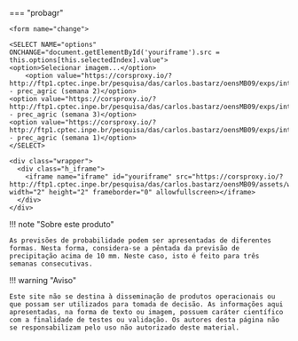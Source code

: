 

=== "probagr"

    <form name="change">
    
    <SELECT NAME="options" ONCHANGE="document.getElementById('youriframe').src = this.options[this.selectedIndex].value">
    <option>Selecionar imagem...</option>
        <option value="https://corsproxy.io/?http://ftp1.cptec.inpe.br/pesquisa/das/carlos.bastarz/oensMB09/exps/intel_egeon_m128p_p64p/prod/probagr/2020120300/prec_agric_large10.png">probagr - prec_agric (semana 2)</option>
    <option value="https://corsproxy.io/?http://ftp1.cptec.inpe.br/pesquisa/das/carlos.bastarz/oensMB09/exps/intel_egeon_m128p_p64p/prod/probagr/2020120300/prec_agric_large15.png">probagr - prec_agric (semana 3)</option>
    <option value="https://corsproxy.io/?http://ftp1.cptec.inpe.br/pesquisa/das/carlos.bastarz/oensMB09/exps/intel_egeon_m128p_p64p/prod/probagr/2020120300/prec_agric_large5.png">probagr - prec_agric (semana 1)</option>
    </SELECT>
    
    <div class="wrapper">
      <div class="h_iframe">
        <iframe name="iframe" id="youriframe" src="https://corsproxy.io/?http://ftp1.cptec.inpe.br/pesquisa/das/carlos.bastarz/oensMB09/assets/white_bkg_big.png" width="2" height="2" frameborder="0" allowfullscreen></iframe>
      </div>
    </div>

!!! note "Sobre este produto"

    As previsões de probabilidade podem ser apresentadas de diferentes formas. Nesta forma, considera-se a pêntada da previsão de precipitação acima de 10 mm. Neste caso, isto é feito para três semanas consecutivas.

!!! warning "Aviso"

    Este site não se destina à disseminação de produtos operacionais ou que possam ser utilizados para tomada de decisão. As informações aqui apresentadas, na forma de texto ou imagem, possuem caráter científico com a finalidade de testes ou validação. Os autores desta página não se responsabilizam pelo uso não autorizado deste material.
